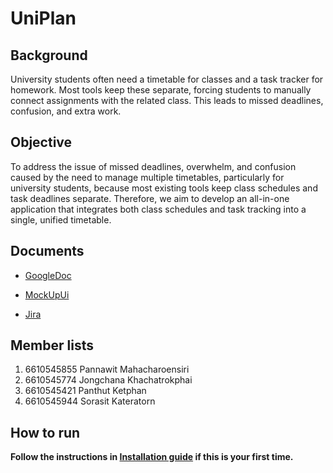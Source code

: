 # UniPlan

## Background

University students often need a timetable for classes and a task tracker for homework. Most tools keep these separate, forcing students to manually connect assignments with the related class. This leads to missed deadlines, confusion, and extra work.

## Objective

To address the issue of missed deadlines, overwhelm, and confusion caused by the need to manage multiple timetables, particularly for university students, because most existing tools keep class schedules and task deadlines separate. Therefore, we aim to develop an all-in-one application that integrates both class schedules and task tracking into a single, unified timetable.

## Documents

- [GoogleDoc](https://docs.google.com/document/d/1DCrA-3688mUq6HGsNAnI9CS53ziWLud2McELJog4sqA/edit?usp=sharing)

- [MockUpUi](https://www.canva.com/design/DAGxuHuyKDU/g_PNCcumdICsxAvOEeKd9A/edit?utm_content=DAGxuHuyKDU&utm_campaign=designshare&utm_medium=link2&utm_source=sharebutton)

- [Jira](https://ku-team-panthut.atlassian.net/jira/software/projects/TAW/settings/access)

## Member lists

1. 6610545855 Pannawit Mahacharoensiri
2. 6610545774 Jongchana Khachatrokphai
3. 6610545421 Panthut Ketphan
4. 6610545944 Sorasit Kateratorn

## How to run

**Follow the instructions in [Installation guide](INSTALLATION.md) if this is your first time.**
